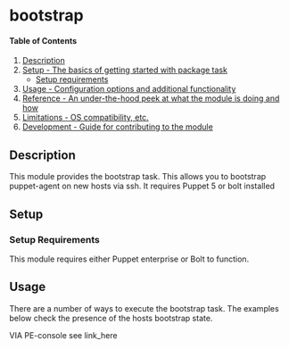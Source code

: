 
# bootstrap

#### Table of Contents

1. [Description](#description)
2. [Setup - The basics of getting started with package task](#setup)
    * [Setup requirements](#setup-requirements)
3. [Usage - Configuration options and additional functionality](#usage)
4. [Reference - An under-the-hood peek at what the module is doing and how](#reference)
5. [Limitations - OS compatibility, etc.](#limitations)
6. [Development - Guide for contributing to the module](#development)

## Description

This module provides the bootstrap task. This allows you to bootstrap puppet-agent on new hosts via ssh. It requires Puppet 5 or bolt installed

## Setup

### Setup Requirements

This module requires either Puppet enterprise or Bolt to function.

## Usage

There are a number of ways to execute the bootstrap task. The examples below check the presence of the hosts bootstrap state. 

VIA PE-console see link_here

<!--
Via BOLT more information here LINK
```bolt
bolt task package status vim
```

Via the PE CLI, more information here LINK

```pe
puppet task package status vim
```

## Reference

To get the availible actions and parameters run

```pe
puppet task show package
```

```bolt
puppet task show package
```

or go to https://forge.puppet.com/puppetlabs/package/tasks

## Development

Here is a quick how to get up and running 
```
git clone git@github.com:puppetlabs/bootstrap.git
```
```
bundle install --path .bundle/gems/
```
```
BEAKER_destroy=no PUPPET_INSTALL_TYPE=pe BEAKER_PE_DIR=http://enterprise.delivery.puppetlabs.net/2017.3/ci-ready  BEAKER_PE_VER=2017.3.0-rc8-41-g4981bd3 BEAKER_set=centos7-pooler  bundle exec rspec spec/acceptance
```

This will spit out a vmpooler machine name you can ssh to

```
ssh -i ~/.ssh/id_rsa-acceptance root@<VMPOOLER HOSTNAME FROM ABOVE&gt;
```

show the status of the openssl package (use the actual name of your node)
```
puppet task run package --nodes cgx1boldbmbi3vn.delivery.puppetlabs.net action=status package=openssl
```

display help for package
```
puppet task show package
```

show help for the task cli
```
puppet task run --help
```
-->

